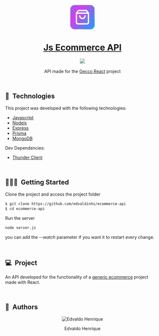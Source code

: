 <p id="title" align="center">
  <a href="#title">
    <img width="80" height="80" src="./icon/geccoLogo.png" height="128">
    <h1 align="center">Js Ecommerce API</h1>
  </a>
</p>

<p align="center">

  <a aria-label="Made By Edvaldo" href="https://github.com/edvaldinhs/">
    <img src="https://img.shields.io/badge/MADE%20BY%20Edvaldo-000000.svg?style=for-the-badge&labelColor=000&logo=starship&logoColor=fff&logoWidth=20">
  </a>
</p>

<p align="center">API made for the <a href="https://github.com/edvaldinhs/react-generic-ecommerce">Gecco React</a> project</p>

<br>

## 🧪&nbsp; Technologies

This project was developed with the following technologies:

- [Javascript](https://developer.mozilla.org/)
- [Nodejs](https://nodejs.org/)
- [Express](https://expressjs.com/)
- [Prisma](https://www.prisma.io/)
- [MongoDB](https://www.mongodb.com/)

Dev Dependencies:

- [Thunder Client](https://www.thunderclient.com/)

<br>

## 🧑🏻‍💻&nbsp; Getting Started

Clone the project and access the project folder

```bash
$ git clone https://github.com/edvaldinhs/ecommerce-api
$ cd ecommerce-api
```

Run the server

```bash
node server.js
```

you can add the *--watch* parameter if you want it to restart every change.

<br>

## 💻&nbsp; Project

An API developed for the functionality of a [generic ecommerce](https://github.com/edvaldinhs/react-generic-ecommerce) project made with React.

<br>

## 🧑&nbsp; Authors

<p align="center">
    <img width="20%" src="https://github.com/edvaldinhs.png" alt="Edvaldo Henrique">
  <p align="center">
    Edvaldo Henrique
  </p >
</p>
